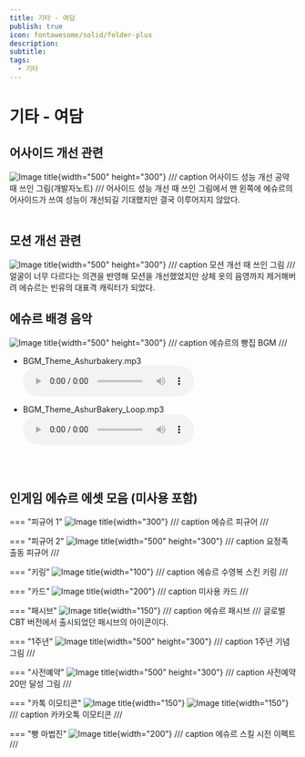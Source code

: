```yaml
---
title: 기타 - 여담
publish: true
icon: fontawesome/solid/folder-plus
description: 
subtitle: 
tags:
  - 기타
---
```


# 기타 - 여담

## 어사이드 개선 관련
![Image title](https://vitamink1.github.io/ashur-note/assets/others/aside.gif){width="500" height="300"}
/// caption
어사이드 성능 개선 공약 때 쓰인 그림(개발자노트)
///
어사이드 성능 개선 때 쓰인 그림에서 맨 왼쪽에 에슈르의 어사이드가 쓰여 성능이 개선되길 기대했지만 결국 이루어지지 않았다.
<br>
<br>

## 모션 개선 관련
![Image title](https://vitamink1.github.io/ashur-note/assets/others/animchange.gif){width="500" height="300"}
/// caption
모션 개선 때 쓰인 그림
///
얼굴이 너무 다르다는 의견을 반영해 모션을 개선했었지만 상체 옷의 음영까지 제거해버려 에슈르는 빈유의 대표격 캐릭터가 되었다.

## 에슈르 배경 음악
![Image title](https://vitamink1.github.io/ashur-note/assets/others/bgm.png){width="500" height="300"}
/// caption
에슈르의 빵집 BGM
///

+ BGM_Theme_Ashurbakery.mp3
![type:audio](https://vitamink1.github.io/ashur-note/assets/audio/BGM_Theme_Ashurbakery.mp3)

+ BGM_Theme_AshurBakery_Loop.mp3
![type:audio](https://vitamink1.github.io/ashur-note/assets/audio/BGM_Theme_AshurBakery_Loop.mp3)

<br>
<br>

## 인게임 에슈르 에셋 모음 (미사용 포함)
=== "피규어 1"
    ![Image title](https://vitamink1.github.io/ashur-note/assets/others/fig1.png){width="300"}
    /// caption
    에슈르 피규어
    ///

=== "피규어 2"
    ![Image title](https://vitamink1.github.io/ashur-note/assets/others/fig2.png){width="500" height="300"}
    /// caption
    요정족 출동 피규어
    ///

=== "키링"
    ![Image title](https://vitamink1.github.io/ashur-note/assets/others/keyring.png){width="100"}
    /// caption
    에슈르 수영복 스킨 키링
    ///

=== "카드"
    ![Image title](https://vitamink1.github.io/ashur-note/assets/others/card1.png){width="200"}
    /// caption
    미사용 카드
    ///

=== "패시브"
    ![Image title](https://vitamink1.github.io/ashur-note/assets/others/passive.png){width="150"}
    /// caption
    에슈르 패시브
    ///
    글로벌 CBT 버전에서 출시되었던 패시브의 아이콘이다.

=== "1주년"
    ![Image title](https://vitamink1.github.io/ashur-note/assets/others/1stanni.png){width="500" height="300"}
    /// caption
    1주년 기념 그림
    ///

=== "사전예약"
    ![Image title](https://vitamink1.github.io/ashur-note/assets/others/register.png){width="500" height="300"}
    /// caption
    사전예약 20만 달성 그림
    ///

=== "카톡 이모티콘"
    ![Image title](https://vitamink1.github.io/ashur-note/assets/others/con1.gif){width="150"}    ![Image title](https://vitamink1.github.io/ashur-note/assets/others/con2.gif){width="150"}
    /// caption
    카카오톡 이모티콘
    ///

=== "빵 마법진"
    ![Image title](https://vitamink1.github.io/ashur-note/assets/FX_Unit_Ashur_MagicCircle.png){width="200"}
    /// caption
    에슈르 스킬 시전 이펙트
    ///


